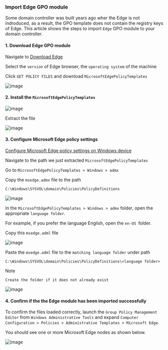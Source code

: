 ### Import Edge GPO module

Some domain controller was built years ago wher the Edge is not indroduced, as a result, the GPO template does not contain the registry keys of Edge.
This article shows the steps to import `Edge` GPO module to your domain controller.

#### 1. Download Edge GPO module
Navigate to [Download Edge](https://www.microsoft.com/en-us/edge/business/download)

Select the `version` of Edge browser, the `operating system` of the machine

Click `GET POLICY FILES` and download `MicrosoftEdgePolicyTemplates`

![image](https://user-images.githubusercontent.com/96930989/211276445-0b7f5f29-de30-44e3-85ef-1507f50b577a.png)

#### 2. Install the `MicrosoftEdgePolicyTemplates`
![image](https://user-images.githubusercontent.com/96930989/211276581-c06811e2-c99b-436a-b3e6-c54a8744e9d3.png)

Extract the file

![image](https://user-images.githubusercontent.com/96930989/211276657-3549dd76-5b80-4a39-81a0-7b9699eaaa42.png)

#### 3. Configure Microsoft Edge policy settings
[Configure Microsoft Edge policy settings on Windows device](shttps://learn.microsoft.com/en-us/deployedge/configure-microsoft-edge)

Navigate to the path we just extracted `MicrosoftEdgePolicyTemplates`

Go to `MicrosoftEdgePolicyTemplates > Windows > admx`

Copy the `msedge.admx` file to the path 
```
C:\Windows\SYSVOL\domain\Policies\PolicyDefinitions
```
![image](https://user-images.githubusercontent.com/96930989/211277494-f523c3ab-e859-4e58-9e35-25008e8487a3.png)

In the `MicrosoftEdgePolicyTemplates > Windows > admx` folder, open the appropriate `language folder`.  

For example, if you prefer the language English, open the `en-US `folder.

Copy this `msedge.adml` file

![image](https://user-images.githubusercontent.com/96930989/211277566-6ed25c87-c26c-4fba-92bb-db2c3787dfed.png)

Paste the `msedge.adml` file to the `matching language folder` under path
```
C:\Windows\SYSVOL\domain\Policies\PolicyDefinitions\<language folder>
```

Note
```
Create the folder if it does not already exist
```
![image](https://user-images.githubusercontent.com/96930989/211278311-723d417a-b0f1-4b48-86bf-66fb5a14e28d.png)


#### 4. Confirm if the the Edge module has been imported successfully
To confirm the files loaded correctly, launch the `Group Policy Management Editor` from `Windows Administrative Tools` and expand `Computer Configuration > Policies > Administrative Templates > Microsoft Edge`. 

You should see one or more Microsoft Edge nodes as shown below.

![image](https://user-images.githubusercontent.com/96930989/211278734-a395192a-d911-4fe5-a352-1dd7f42552c9.png)





